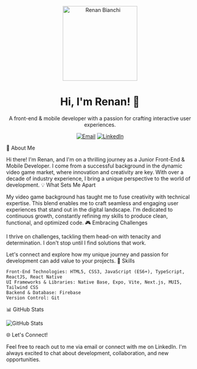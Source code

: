 <p align="center">
  <img src="https://github.com/renanbianchi/renanbianchi/assets/57647129/271497bf-281e-423a-913e-2c56d0eebae7" alt="Renan Bianchi" width="200" height="200"">
</p>
<h1 align="center">Hi, I'm Renan! 👋</h1>
<p align="center">
  A front-end & mobile developer with a passion for crafting interactive user experiences.
</p>
<p align="center">
  <a href="mailto:renanbianchi@gmail.com"><img src="https://img.shields.io/badge/Email-Me-%23D14836.svg?&style=for-the-badge&logo=gmail&logoColor=white" alt="Email"></a>
  <a href="[https://www.linkedin.com/in/your-linkedin-profile/](https://www.linkedin.com/in/bianchirenan/)"><img src="https://img.shields.io/badge/LinkedIn-Connect-%230A66C2.svg?&style=for-the-badge&logo=linkedin&logoColor=white" alt="LinkedIn"></a>
</p>
🚀 About Me

Hi there! I'm Renan, and I'm on a thrilling journey as a Junior Front-End & Mobile Developer. I come from a successful background in the dynamic video game market, where innovation and creativity are key. With over a decade of industry experience, I bring a unique perspective to the world of development.
💡 What Sets Me Apart

My video game background has taught me to fuse creativity with technical expertise. This blend enables me to craft seamless and engaging user experiences that stand out in the digital landscape. I'm dedicated to continuous growth, constantly refining my skills to produce clean, functional, and optimized code.
🎮 Embracing Challenges

I thrive on challenges, tackling them head-on with tenacity and determination. I don't stop until I find solutions that work.

Let's connect and explore how my unique journey and passion for development can add value to your projects.
🔧 Skills

    Front-End Technologies: HTML5, CSS3, JavaScript (ES6+), TypeScript, ReactJS, React Native
    UI Frameworks & Libraries: Native Base, Expo, Vite, Next.js, MUI5, Tailwind CSS
    Backend & Database: Firebase
    Version Control: Git

📊 GitHub Stats

![GitHub Stats](https://github-readme-stats.vercel.app/api?username=renanbianchi&show_icons=true&custom_title=Total%20Commits&hide=prs&theme=dracula)

🌐 Let's Connect!

Feel free to reach out to me via email or connect with me on LinkedIn. I'm always excited to chat about development, collaboration, and new opportunities.
